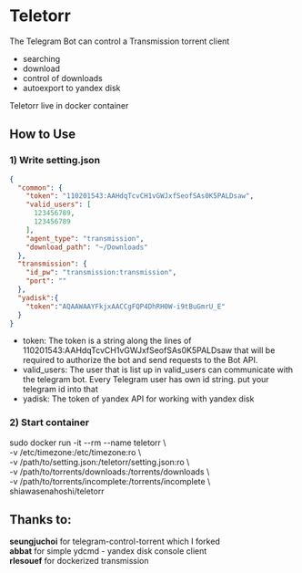 # Teletorr
The Telegram Bot can control a Transmission torrent client
- searching
- download
- control of downloads
- autoexport to yandex disk

Teletorr live in docker container

## How to Use
### 1) Write setting.json
```json
{
  "common": {
    "token": "110201543:AAHdqTcvCH1vGWJxfSeofSAs0K5PALDsaw",
    "valid_users": [
      123456789,
      123456789
    ],
    "agent_type": "transmission",
    "download_path": "~/Downloads"
  },
  "transmission": {
    "id_pw": "transmission:transmission",
    "port": ""
  },
  "yadisk":{
    "token":"AQAAWAAYFkjxAACCgFQP4DhRH0W-i9tBuGmrU_E"
  }
}
```
* token: The token is a string along the lines of 110201543:AAHdqTcvCH1vGWJxfSeofSAs0K5PALDsaw that will be required to authorize the bot and send requests to the Bot API.
* valid_users: The user that is list up in valid_users can communicate with the telegram bot.
Every Telegram user has own id string. put your telegram id into that
* yadisk: The token of yandex API for working with yandex disk

### 2) Start container
sudo docker run -it --rm --name teletorr \\\
-v /etc/timezone:/etc/timezone:ro \\\
-v /path/to/setting.json:/teletorr/setting.json:ro \\\
-v /path/to/torrents/downloads:/torrents/downloads \\\
-v /path/to/torrents/incomplete:/torrents/incomplete \\\
shiawasenahoshi/teletorr

## Thanks to:
**seungjuchoi** for telegram-control-torrent which I forked\
**abbat** for simple ydcmd - yandex disk console client\
**rlesouef** for dockerized transmission
